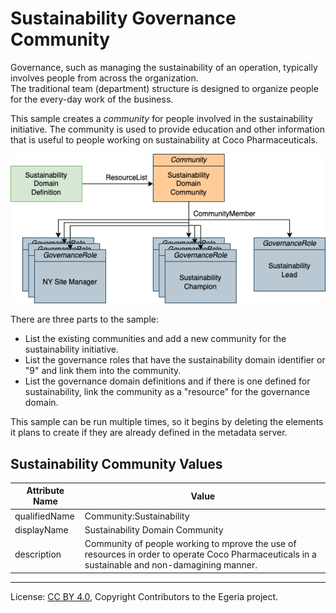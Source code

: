 <!-- SPDX-License-Identifier: CC-BY-4.0 -->
<!-- Copyright Contributors to the Egeria project. -->

# Sustainability Governance Community

Governance, such as managing the sustainability of an operation, typically involves people from across the organization.  
The traditional team (department) structure is designed to organize people for the every-day work of the business.

This sample creates a *community* for people involved in the sustainability initiative.
The community is used to provide education and other information that is useful to people 
working on sustainability at Coco Pharmaceuticals.

![Sustainability Community](../../docs/sustainability-samples-sustainability-community.drawio.png)

There are three parts to the sample:

* List the existing communities and add a new community for the sustainability initiative.
* List the governance roles that have the sustainability domain identifier or "9" and link them into the community.
* List the governance domain definitions and if there is one defined for sustainability, link the community as a "resource" for the governance domain.

This sample can be run multiple times, so it begins by deleting the elements it plans to create if they are already defined in the metadata server.

## Sustainability Community Values

| Attribute Name | Value                                                                                                                                           |
|----------------|-------------------------------------------------------------------------------------------------------------------------------------------------|
| qualifiedName  | Community:Sustainability                                                                                                                        |
| displayName    | Sustainability Domain Community                                                                                                                 |
| description    | Community of people working to mprove the use of resources in order to operate Coco Pharmaceuticals in a sustainable and non-damagining manner. |




----
License: [CC BY 4.0](https://creativecommons.org/licenses/by/4.0/), Copyright Contributors to the Egeria project.